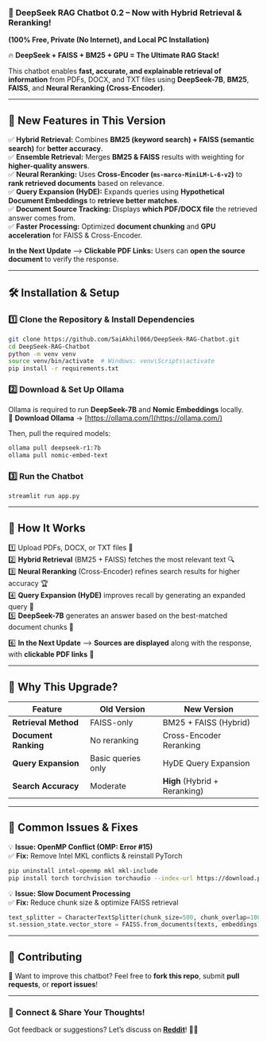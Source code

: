 ### 🚀 **DeepSeek RAG Chatbot 0.2 – Now with Hybrid Retrieval & Reranking!**  
**(100% Free, Private (No Internet), and Local PC Installation)**  

🔥 **DeepSeek + FAISS + BM25 + GPU = The Ultimate RAG Stack!**  

This chatbot enables **fast, accurate, and explainable retrieval of information** from PDFs, DOCX, and TXT files using **DeepSeek-7B**, **BM25**, **FAISS**, and **Neural Reranking (Cross-Encoder)**.  

---

## **🔹 New Features in This Version**
✅ **Hybrid Retrieval:** Combines **BM25 (keyword search) + FAISS (semantic search)** for **better accuracy**.  
✅ **Ensemble Retrieval:** Merges **BM25 & FAISS** results with weighting for **higher-quality answers**.  
✅ **Neural Reranking:** Uses **Cross-Encoder (`ms-marco-MiniLM-L-6-v2`)** to **rank retrieved documents** based on relevance.  
✅ **Query Expansion (HyDE):** Expands queries using **Hypothetical Document Embeddings** to **retrieve better matches**.  
✅ **Document Source Tracking:** Displays **which PDF/DOCX file** the retrieved answer comes from.  
✅ **Faster Processing:** Optimized **document chunking** and **GPU acceleration** for FAISS & Cross-Encoder.  

**In the Next Update** --> **Clickable PDF Links:** Users can **open the source document** to verify the response.  

---

## **🛠️ Installation & Setup**
### **1️⃣ Clone the Repository & Install Dependencies**
```bash
git clone https://github.com/SaiAkhil066/DeepSeek-RAG-Chatbot.git
cd DeepSeek-RAG-Chatbot
python -m venv venv
source venv/bin/activate  # Windows: venv\Scripts\activate
pip install -r requirements.txt
```

### **2️⃣ Download & Set Up Ollama**
Ollama is required to run **DeepSeek-7B** and **Nomic Embeddings** locally.  
🔗 **Download Ollama** → [https://ollama.com/](https://ollama.com/)  

Then, pull the required models:
```bash
ollama pull deepseek-r1:7b
ollama pull nomic-embed-text
```

### **3️⃣ Run the Chatbot**
```bash
streamlit run app.py
```
---

## **📌 How It Works**
1️⃣ Upload PDFs, DOCX, or TXT files 📂  
2️⃣ **Hybrid Retrieval** (BM25 + FAISS) fetches the most relevant text 🔍  
3️⃣ **Neural Reranking** (Cross-Encoder) refines search results for higher accuracy 🏆  
4️⃣ **Query Expansion (HyDE)** improves recall by generating an expanded query 🔄  
5️⃣ **DeepSeek-7B** generates an answer based on the best-matched document chunks 💬 

6️⃣ **In the Next Update** --> **Sources are displayed** along with the response, with **clickable PDF links** 📑  

---

## **🔹 Why This Upgrade?**
| Feature | Old Version | New Version |
|---------|------------|------------|
| **Retrieval Method** | FAISS-only | BM25 + FAISS (Hybrid) |
| **Document Ranking** | No reranking | Cross-Encoder Reranking |
| **Query Expansion** | Basic queries only | HyDE Query Expansion |
| **Search Accuracy** | Moderate | **High** (Hybrid + Reranking) |

---

## **📌 Common Issues & Fixes**
💡 **Issue: OpenMP Conflict (OMP: Error #15)**  
✅ **Fix:** Remove Intel MKL conflicts & reinstall PyTorch  
```bash
pip uninstall intel-openmp mkl mkl-include
pip install torch torchvision torchaudio --index-url https://download.pytorch.org/whl/cu118
```

💡 **Issue: Slow Document Processing**  
✅ **Fix:** Reduce chunk size & optimize FAISS retrieval  
```python
text_splitter = CharacterTextSplitter(chunk_size=500, chunk_overlap=100)
st.session_state.vector_store = FAISS.from_documents(texts, embeddings)
```

---

## **📌 Contributing**
🚀 Want to improve this chatbot? Feel free to **fork this repo**, submit **pull requests**, or **report issues**!  

---

### **🔗 Connect & Share Your Thoughts!**
Got feedback or suggestions? Let’s discuss on **[Reddit](https://www.reddit.com/)**! 🚀💡
